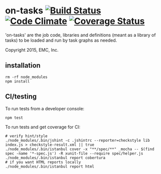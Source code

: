 
# on-tasks [![Build Status](https://travis-ci.org/RackHD/on-tasks.svg?branch=master)](https://travis-ci.org/RackHD/on-tasks) [![Code Climate](https://codeclimate.com/github/RackHD/on-tasks/badges/gpa.svg)](https://codeclimate.com/github/RackHD/on-tasks) [![Coverage Status](https://coveralls.io/repos/RackHD/on-tasks/badge.svg?branch=master&service=github)](https://coveralls.io/github/RackHD/on-tasks?branch=master)


'on-tasks' are the job code, libraries and definitions (meant as a library of tasks) to be loaded and run by task graphs as needed.

Copyright 2015, EMC, Inc.

## installation

    rm -rf node_modules
    npm install

## CI/testing

To run tests from a developer console:

    npm test

To run tests and get coverage for CI:

    # verify hint/style
    ./node_modules/.bin/jshint -c .jshintrc --reporter=checkstyle lib index.js > checkstyle-result.xml || true
    ./node_modules/.bin/istanbul cover -x "**/spec/**" _mocha -- $(find spec -name '*-spec.js') -R xunit-file --require spec/helper.js
    ./node_modules/.bin/istanbul report cobertura
    # if you want HTML reports locally
    ./node_modules/.bin/istanbul report html
